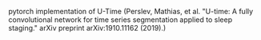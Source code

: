 pytorch implementation of U-Time (Perslev, Mathias, et al. "U-time: A fully convolutional network for time series segmentation applied to sleep staging." arXiv preprint arXiv:1910.11162 (2019).)
